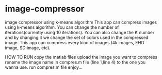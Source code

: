 # image-compressor
image compressor using k-means algorithm
This app can compress images using k-means algorithm. You can change the number of iterations(currently using 10 iterations). You can also change the K number and by changing it we change the set of colors used in the compressed image. This app can compress every kind of images (4k images, FHD image, SD image, etc).

HOW TO RUN
copy the matlab files
upload the image you want to compress
rename the image name in compres.m file (line 1,line 4) to the one you wanna use.
run compres.m file
enjoy...

